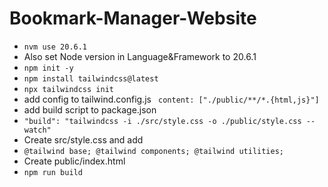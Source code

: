 # Bookmark-Manager-Website

* `nvm use 20.6.1` <br />
* Also set Node version in Language&Framework to 20.6.1
* `npm init -y` <br />
* `npm install tailwindcss@latest` <br />
* `npx tailwindcss init`
* add config to tailwind.config.js
  `
  content: ["./public/**/*.{html,js}"]`
* add build script to package.json <br />
* `"build": "tailwindcss -i ./src/style.css -o ./public/style.css --watch"`
* Create src/style.css and add
* `@tailwind base;
  @tailwind components;
  @tailwind utilities;`
* Create public/index.html
* `npm run build`

